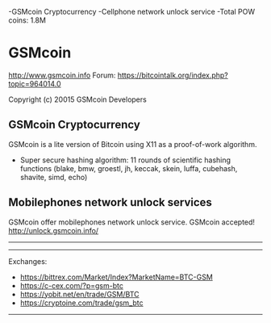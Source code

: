 -GSMcoin Cryptocurrency
-Cellphone network unlock service
-Total POW coins: 1.8M


GSMcoin 
================================

http://www.gsmcoin.info
 Forum: https://bitcointalk.org/index.php?topic=964014.0

Copyright (c) 20015 GSMcoin Developers

GSMcoin Cryptocurrency
----------------

GSMcoin is a lite version of Bitcoin using X11 as a proof-of-work algorithm.
 - Super secure hashing algorithm: 11 rounds of scientific hashing functions (blake, bmw, groestl, jh, keccak, skein, luffa, cubehash, shavite, simd, echo)

Mobilephones network unlock services
-------------------
  
GSMcoin offer mobilephones network unlock service. 
GSMcoin accepted!
  http://unlock.gsmcoin.info/

-------------------


-------------------
  Exchanges:
- https://bittrex.com/Market/Index?MarketName=BTC-GSM
- https://c-cex.com/?p=gsm-btc
- https://yobit.net/en/trade/GSM/BTC
- https://cryptoine.com/trade/gsm_btc



-------------------
